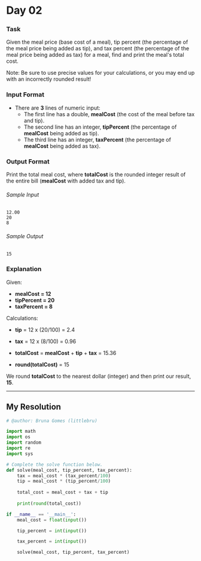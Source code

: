 # Day 02

### Task
Given the meal price (base cost of a meal), tip percent (the percentage of the meal price being added as tip), and tax percent (the percentage of the meal price being added as tax) for a meal, find and print the meal's total cost.

Note: Be sure to use precise values for your calculations, or you may end up with an incorrectly rounded result!

### Input Format

- There are **3** lines of numeric input:
  - The first line has a double, **mealCost** (the cost of the meal before tax and tip).
  - The second line has an integer, **tipPercent** (the percentage of **mealCost** being added as tip).
  - The third line has an integer, **taxPercent** (the percentage of **mealCost** being added as tax).

### Output Format

Print the total meal cost, where **totalCost** is the rounded integer result of the entire bill (**mealCost** with added tax and tip).

###### Sample Input

    12.00
    20
    8

###### Sample Output

    15

### Explanation

Given:
  - **mealCost = 12**
  - **tipPercent = 20**
  - **taxPercent = 8** 

Calculations:
- **tip** = 12 x (20/100) = 2.4
- **tax** = 12 x (8/100) = 0.96
- **totalCost** = **mealCost** + **tip** + **tax** = 15.36

- **round(totalCost)** = 15

We round **totalCost** to the nearest dollar (integer) and then print our result, **15**.

-----

## My Resolution

```python
# @author: Bruna Gomes (littlebru)

import math
import os
import random
import re
import sys

# Complete the solve function below.
def solve(meal_cost, tip_percent, tax_percent):
    tax = meal_cost * (tax_percent/100)
    tip = meal_cost * (tip_percent/100)
    
    total_cost = meal_cost + tax + tip
    
    print(round(total_cost))

if __name__ == '__main__':
    meal_cost = float(input())

    tip_percent = int(input())

    tax_percent = int(input())

    solve(meal_cost, tip_percent, tax_percent)
```
